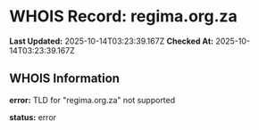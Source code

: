 # WHOIS Record: regima.org.za

**Last Updated:** 2025-10-14T03:23:39.167Z
**Checked At:** 2025-10-14T03:23:39.167Z

## WHOIS Information

**error:** TLD for "regima.org.za" not supported

**status:** error

